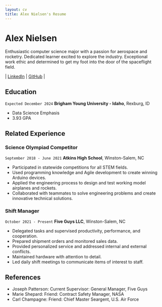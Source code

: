 ```yaml
---
layout: cv
title: Alex Nielsen's Resume
---
```

# Alex Nielsen
Enthusiastic computer science major with a passion for aerospace and rocketry. Dedicated learner excited to explore the industry. Exceptional work ethic and determined to get my foot into the door of the spaceflight field.

<div id="webaddress">
| <a href="www.linkedin.com/in/alex-nielsen-48a969278">LinkedIn</a>
| <a href="https://github.com/CarboAluminate67/">GitHub</a> |
</div>

<!-- https://www.monique.tech/the-art-of-markdown -->

## Education

`Expected December 2024`
__Brigham Young University - Idaho__, Rexburg, ID
-	Data Science Emphasis
-	3.93 GPA

## Related Experience

### Science Olympiad Competitor

`September 2018 - June 2021`
__Atkins High School__, Winston-Salem, NC

- Participated in statewide competitions for all STEM fields.
- Used programming knowledge and Agile development to create winning Arduino devices.
- Applied the engineering process to design and test working model airplanes and rockets.
- Collaborated with teammates to solve engineering problems and create innovative technical solutions.

### Shift Manager

`October 2021 - Present`
__Five Guys LLC__, Winston-Salem, NC

- Delegated tasks and supervised productivity, performance, and cooperation.
- Prepared shipment orders and monitored sales data.
- Provided personalized service and addressed internal and external conflicts.
- Maintained hardware with attention to detail.
- Led daily shift meetings to communicate items of interest to staff.

## References
 - Joseph Patterson: Current Supervisor: General Manager, Five Guys
 - Marie Shepard: Friend: Contract Safety Manager, NASA
 - Carl Champagne: Friend: Chief Master Seargent, U.S. Air Force

<!-- ### Footer

Last updated: April 2024 -->


